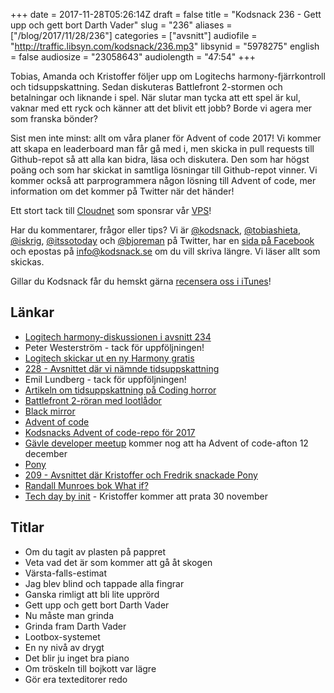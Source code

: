 +++
date = 2017-11-28T05:26:14Z
draft = false
title = "Kodsnack 236 - Gett upp och gett bort Darth Vader"
slug = "236"
aliases = ["/blog/2017/11/28/236"]
categories = ["avsnitt"]
audiofile = "http://traffic.libsyn.com/kodsnack/236.mp3"
libsynid = "5978275"
english = false
audiosize = "23058643"
audiolength = "47:54"
+++

Tobias, Amanda och Kristoffer följer upp om Logitechs harmony-fjärrkontroll och tidsuppskattning. Sedan diskuteras Battlefront 2-stormen och betalningar och liknande i spel. När slutar man tycka att ett spel är kul, vaknar med ett ryck och känner att det blivit ett jobb? Borde vi agera mer som franska bönder?

Sist men inte minst: allt om våra planer för Advent of code 2017! Vi kommer att skapa en leaderboard man får gå med i, men skicka in pull requests till Github-repot så att alla kan bidra, läsa och diskutera. Den som har högst poäng och som har skickat in samtliga lösningar till Github-repot vinner. Vi kommer också att parprogrammera någon lösning till Advent of code, mer information om det kommer på Twitter när det händer!

Ett stort tack till [Cloudnet](http://www.cloudnet.se) som sponsrar vår [VPS](http://en.wikipedia.org/wiki/Virtual_private_server)!

Har du kommentarer, frågor eller tips? Vi är [@kodsnack](https://www.twitter.com/kodsnack), [@tobiashieta](https://www.twitter.com/tobiashieta), [@iskrig](https://www.twitter.com/iskrig), [@itssotoday](https://twitter.com/itssotoday) och [@bjoreman](https://www.twitter.com/bjoreman) på Twitter, har en [sida på Facebook](https://www.facebook.com/kodsnack) och epostas på [info@kodsnack.se](mailto:info@kodsnack.se) om du vill skriva längre. Vi läser allt som skickas.

Gillar du Kodsnack får du hemskt gärna [recensera oss i iTunes](http://itunes.apple.com/se/podcast/kodsnack/id561631498?l=en)!

## Länkar ##
* [Logitech harmony-diskussionen i avsnitt 234](http://kodsnack.se/234/)
* Peter Westerström - tack för uppföljningen!
* [Logitech skickar ut en ny Harmony gratis](https://www.theverge.com/circuitbreaker/2017/11/9/16629906/logitech-free-harmony-hub-upgrade-link-owners)
* [228 - Avsnittet där vi nämnde tidsuppskattning](http://kodsnack.se/228/)
* Emil Lundberg - tack för uppföljningen!
* [Artikeln om tidsuppskattning på Coding horror](https://blog.codinghorror.com/how-good-an-estimator-are-you/)
* [Battlefront 2-röran med lootlådor](https://www.polygon.com/2017/11/17/16670758/star-wars-battlefront-2-issues-disney-ea)
* [Black mirror](https://en.wikipedia.org/wiki/Black_Mirror)
* [Advent of code](http://adventofcode.com/)
* [Kodsnacks Advent of code-repo för 2017](https://github.com/kodsnack/advent_of_code_2017)
* [Gävle developer meetup](https://www.meetup.com/preview/Gavle-Developer-Meetup) kommer nog att ha Advent of code-afton 12 december
* [Pony](https://www.ponylang.org/)
* [209 - Avsnittet där Kristoffer och Fredrik snackade Pony](http://kodsnack.se/209/)
* [Randall Munroes bok What if?](https://whatif.xkcd.com/book/)
* [Tech day by init](http://tdbi.se/) - Kristoffer kommer att prata 30 november

## Titlar ##
* Om du tagit av plasten på pappret
* Veta vad det är som kommer att gå åt skogen
* Värsta-falls-estimat
* Jag blev blind och tappade alla fingrar
* Ganska rimligt att bli lite upprörd
* Gett upp och gett bort Darth Vader
* Nu måste man grinda
* Grinda fram Darth Vader
* Lootbox-systemet
* En ny nivå av drygt
* Det blir ju inget bra piano
* Om tröskeln till bojkott var lägre
* Gör era texteditorer redo
